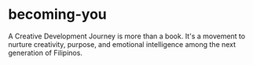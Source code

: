 # becoming-you
A Creative Development Journey is more than a book. It's a movement to nurture creativity, purpose, and emotional intelligence among the next generation of Filipinos.
